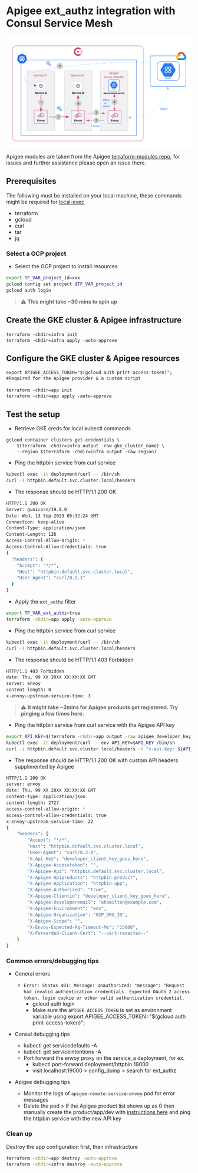 # Apigee ext_authz integration with Consul Service Mesh

![ext_authz](images/arch.png)

Apigee modules are taken from the Apigee [terraform-modules repo](https://github.com/apigee/terraform-modules), for issues and further assistance please open an issue there.

## Prerequisites

The following must be installed on your local machine, these commands might be required for [local-exec](https://registry.terraform.io/providers/hashicorp/null/latest/docs/resources/resource)

- terraform
- gcloud
- curl
- tar
- jq

### Select a GCP project

* Select the GCP project to install resources

```sh
export TF_VAR_project_id=xxx
gcloud config set project $TF_VAR_project_id
gcloud auth login
```

> :warning: **This might take ~30 mins to spin up**

## Create the GKE cluster & Apigee infrastructure

```
terraform -chdir=infra init
terraform -chdir=infra apply -auto-approve
```

## Configure the GKE cluster & Apigee resources

```
export APIGEE_ACCESS_TOKEN="$(gcloud auth print-access-token)"; #Required for the Apigee provider & a custom script

terraform -chdir=app init
terraform -chdir=app apply -auto-approve
```

## Test the setup

* Retrieve GKE creds for local kubectl commands 

```
gcloud container clusters get-credentials \
	$(terraform -chdir=infra output -raw gke_cluster_name) \
    --region $(terraform -chdir=infra output -raw region)
```

* Ping the httpbin service from curl service

```sh
kubectl exec -it deployment/curl -- /bin/sh
curl -i httpbin.default.svc.cluster.local/headers
```

* The response should be HTTP/1.1 200 OK

```sh
HTTP/1.1 200 OK
Server: gunicorn/19.9.0
Date: Wed, 13 Sep 2023 05:32:24 GMT
Connection: keep-alive
Content-Type: application/json
Content-Length: 126
Access-Control-Allow-Origin: *
Access-Control-Allow-Credentials: true
{
  "headers": {
    "Accept": "*/*", 
    "Host": "httpbin.default.svc.cluster.local", 
    "User-Agent": "curl/8.2.1"
  }
}
```

* Apply the `ext_authz` filter

```sh
export TF_VAR_ext_authz=true
terraform -chdir=app apply -auto-approve
```

* Ping the httpbin service from curl service

```sh
kubectl exec -it deployment/curl -- /bin/sh
curl -i httpbin.default.svc.cluster.local/headers
```

* The response should be HTTP/1.1 403 Forbidden

```sh
HTTP/1.1 403 Forbidden
date: Thu, 99 XX 20XX XX:XX:XX GMT
server: envoy
content-length: 0
x-envoy-upstream-service-time: 3
```

> :warning: **It might take ~2mins for Apigee products get registered. Try pinging a few times here.**

* Ping the httpbin service from curl service with the Apigee API key

```sh
export API_KEY=$(terraform -chdir=app output -raw apigee_developer_key)
kubectl exec -it deployment/curl -- env API_KEY=$API_KEY /bin/sh
curl -i httpbin.default.svc.cluster.local/headers -H "x-api-key: ${API_KEY}"
```

* The response should be HTTP/1.1 200 OK with custom API headers supplimented by Apigee

```sh
HTTP/1.1 200 OK
server: envoy
date: Thu, 99 XX 20XX XX:XX:XX GMT
content-type: application/json
content-length: 2727
access-control-allow-origin: *
access-control-allow-credentials: true
x-envoy-upstream-service-time: 22
{
    "headers": {
        "Accept": "*/*",
        "Host": "httpbin.default.svc.cluster.local",
        "User-Agent": "curl/8.2.0",
        "X-Api-Key": "developer_client_key_goes_here",
        "X-Apigee-Accesstoken": "",
        "X-Apigee-Api": "httpbin.default.svc.cluster.local",
        "X-Apigee-Apiproducts": "httpbin-product",
        "X-Apigee-Application": "httpbin-app",
        "X-Apigee-Authorized": "true",
        "X-Apigee-Clientid": "developer_client_key_goes_here",
        "X-Apigee-Developeremail": "ahamilton@example.com",
        "X-Apigee-Environment": "env",
        "X-Apigee-Organization": "GCP_ORG_ID",
        "X-Apigee-Scope": "",
        "X-Envoy-Expected-Rq-Timeout-Ms": "15000",
        "X-Forwarded-Client-Cert": "--cert-redacted--"
    }
}
```

### Common errors/debugging tips

- General errors
  - ```Error: Status 401: Message: Unauthorized: "message": "Request had invalid authentication credentials. Expected OAuth 2 access token, login cookie or other valid authentication credential.```
    - gcloud auth login
    - Make sure the `APIGEE_ACCESS_TOKEN` is set as environment variable using export APIGEE_ACCESS_TOKEN="$(gcloud auth print-access-token)";

- Consul debugging tips
  - kubectl get servicedefaults -A
  - kubectl get serviceintentions -A
  - Port forward the envoy proxy on the service_a deployment, for ex.
    - kubectl port-forward deployment/httpbin 19000
    - visit localhost:19000 > config_dump > search for ext_authz

- Apigee debugging tips
  - Monitor the logs of `apigee-remote-service-envoy` pod for error messages
  - Delete the pod > If the Apigee product list shows up as 0 then manually create the product/app/dev with [instructions here](https://cloud.google.com/apigee/docs/api-platform/envoy-adapter/v2.0.x/operation) and ping the httpbin service with the new API key

### Clean up

Destroy the app configuration first, then infrastructure

```sh
terraform -chdir=app destroy -auto-approve
terraform -chdir=infra destroy -auto-approve
```
